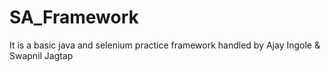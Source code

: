 # SA_Framework
It is a basic java and selenium practice framework handled by Ajay Ingole &amp; Swapnil Jagtap
